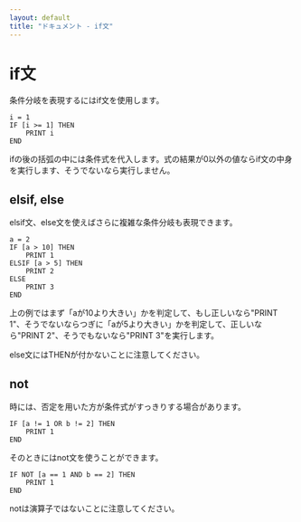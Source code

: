 ```yaml
---
layout: default
title: "ドキュメント - if文"
---
```


# if文

条件分岐を表現するにはif文を使用します。

```basic
i = 1
IF [i >= 1] THEN
    PRINT i
END
```

ifの後の括弧の中には条件式を代入します。式の結果が0以外の値ならif文の中身を実行します、そうでないなら実行しません。

<h2 id="elsif-else">elsif, else</h2>

elsif文、else文を使えばさらに複雑な条件分岐も表現できます。

```basic
a = 2
IF [a > 10] THEN
    PRINT 1
ELSIF [a > 5] THEN
    PRINT 2
ELSE
    PRINT 3
END
```

上の例ではまず「aが10より大きい」かを判定して、もし正しいなら"PRINT 1"、そうでないならつぎに「aが5より大きい」かを判定して、正しいなら"PRINT 2"、そうでもないなら"PRINT 3"を実行します。

else文にはTHENが付かないことに注意してください。

<h2 id="not">not</h2>

時には、否定を用いた方が条件式がすっきりする場合があります。

```basic
IF [a != 1 OR b != 2] THEN
    PRINT 1
END
```

そのときにはnot文を使うことができます。

```basic
IF NOT [a == 1 AND b == 2] THEN
    PRINT 1
END
```

notは演算子ではないことに注意してください。